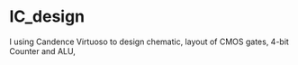 # IC_design
I using Candence Virtuoso to design chematic, layout of CMOS gates, 4-bit Counter and ALU,
